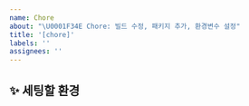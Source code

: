 ```yaml
---
name: Chore
about: "\U0001F34E Chore: 빌드 수정, 패키지 추가, 환경변수 설정"
title: '[chore]'
labels: ''
assignees: ''
---
```


## ✨ 세팅할 환경

<br>
